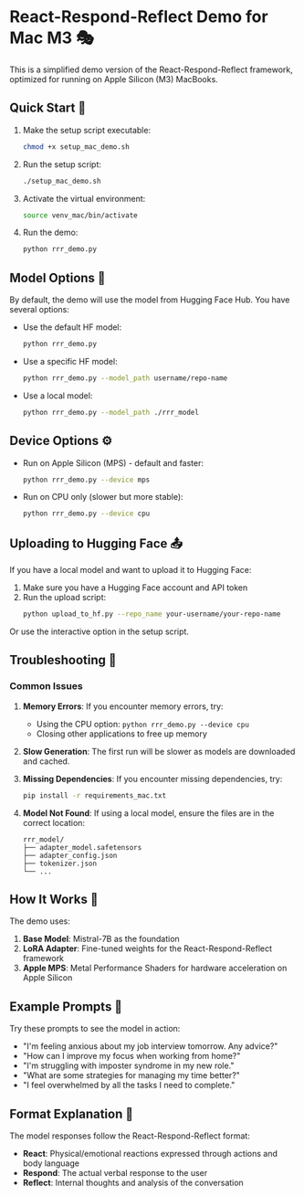 # React-Respond-Reflect Demo for Mac M3 🎭

This is a simplified demo version of the React-Respond-Reflect framework, optimized for running on Apple Silicon (M3) MacBooks.

## Quick Start 🚀

1. Make the setup script executable:
   ```bash
   chmod +x setup_mac_demo.sh
   ```

2. Run the setup script:
   ```bash
   ./setup_mac_demo.sh
   ```

3. Activate the virtual environment:
   ```bash
   source venv_mac/bin/activate
   ```

4. Run the demo:
   ```bash
   python rrr_demo.py
   ```

## Model Options 🤗

By default, the demo will use the model from Hugging Face Hub. You have several options:

- Use the default HF model:
  ```bash
  python rrr_demo.py
  ```

- Use a specific HF model:
  ```bash
  python rrr_demo.py --model_path username/repo-name
  ```

- Use a local model:
  ```bash
  python rrr_demo.py --model_path ./rrr_model
  ```

## Device Options ⚙️

- Run on Apple Silicon (MPS) - default and faster:
  ```bash
  python rrr_demo.py --device mps
  ```

- Run on CPU only (slower but more stable):
  ```bash
  python rrr_demo.py --device cpu
  ```

## Uploading to Hugging Face 📤

If you have a local model and want to upload it to Hugging Face:

1. Make sure you have a Hugging Face account and API token
2. Run the upload script:
   ```bash
   python upload_to_hf.py --repo_name your-username/your-repo-name
   ```

Or use the interactive option in the setup script.

## Troubleshooting 🔧

### Common Issues

1. **Memory Errors**: If you encounter memory errors, try:
   - Using the CPU option: `python rrr_demo.py --device cpu`
   - Closing other applications to free up memory

2. **Slow Generation**: The first run will be slower as models are downloaded and cached.

3. **Missing Dependencies**: If you encounter missing dependencies, try:
   ```bash
   pip install -r requirements_mac.txt
   ```

4. **Model Not Found**: If using a local model, ensure the files are in the correct location:
   ```
   rrr_model/
   ├── adapter_model.safetensors
   ├── adapter_config.json
   ├── tokenizer.json
   └── ...
   ```

## How It Works 🧠

The demo uses:

1. **Base Model**: Mistral-7B as the foundation
2. **LoRA Adapter**: Fine-tuned weights for the React-Respond-Reflect framework
3. **Apple MPS**: Metal Performance Shaders for hardware acceleration on Apple Silicon

## Example Prompts 💬

Try these prompts to see the model in action:

- "I'm feeling anxious about my job interview tomorrow. Any advice?"
- "How can I improve my focus when working from home?"
- "I'm struggling with imposter syndrome in my new role."
- "What are some strategies for managing my time better?"
- "I feel overwhelmed by all the tasks I need to complete."

## Format Explanation 📝

The model responses follow the React-Respond-Reflect format:

- **React**: Physical/emotional reactions expressed through actions and body language
- **Respond**: The actual verbal response to the user
- **Reflect**: Internal thoughts and analysis of the conversation 